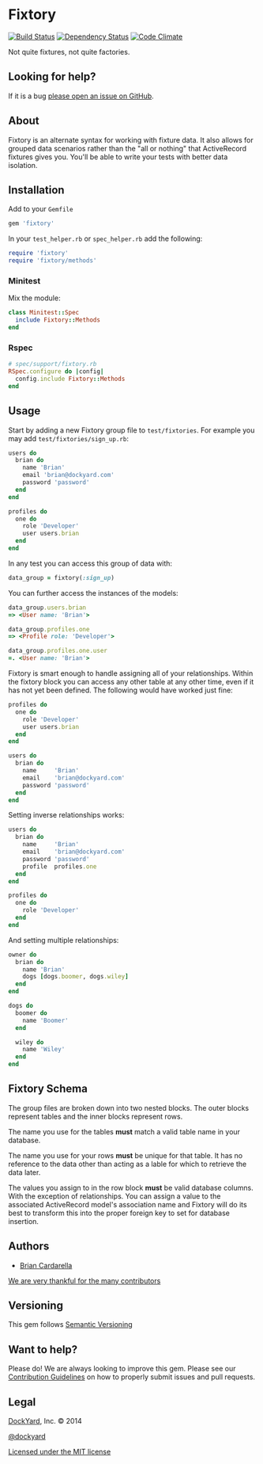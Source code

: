 # Fixtory #

[![Build Status](https://secure.travis-ci.org/dockyard/fixtory.png?branch=master)](http://travis-ci.org/dockyard/fixtory)
[![Dependency Status](https://gemnasium.com/dockyard/fixtory.png?travis)](https://gemnasium.com/dockyard/fixtory)
[![Code Climate](https://codeclimate.com/github/dockyard/fixtory.png)](https://codeclimate.com/github/dockyard/fixtory)

Not quite fixtures, not quite factories.

## Looking for help? ##

If it is a bug [please open an issue on
GitHub](https://github.com/dockyard/fixtory/issues).

## About

Fixtory is an alternate syntax for working with fixture data. It also
allows for grouped data scenarios rather than the "all or nothing" that
ActiveRecord fixtures gives you. You'll be able to write your tests with
better data isolation.

## Installation ##

Add to your `Gemfile`

```ruby
gem 'fixtory'
```

In your `test_helper.rb` or `spec_helper.rb` add the following:

```ruby
require 'fixtory'
require 'fixtory/methods'
```

### Minitest

Mix the module:

```ruby
class Minitest::Spec
  include Fixtory::Methods
end
```

### Rspec

```ruby
# spec/support/fixtory.rb
RSpec.configure do |config|
  config.include Fixtory::Methods
end
```

## Usage

Start by adding a new Fixtory group file to `test/fixtories`. For
example you may add `test/fixtories/sign_up.rb`:

```ruby
users do
  brian do
    name 'Brian'
    email 'brian@dockyard.com'
    password 'password'
  end
end

profiles do
  one do
    role 'Developer'
    user users.brian
  end
end
```

In any test you can access this group of data with:

```ruby
data_group = fixtory(:sign_up)
```

You can further access the instances of the models:

```ruby
data_group.users.brian
=> <User name: 'Brian'>

data_group.profiles.one
=> <Profile role: 'Developer'>

data_group.profiles.one.user
=. <User name: 'Brian'>
```

Fixtory is smart enough to handle assigning all of your relationships.
Within the fixtory block you can access any other table at any other
time, even if it has not yet been defined. The following would have
worked just fine:

```ruby
profiles do
  one do
    role 'Developer'
    user users.brian
  end
end

users do
  brian do
    name     'Brian'
    email    'brian@dockyard.com'
    password 'password'
  end
end
```

Setting inverse relationships works:

```ruby
users do
  brian do
    name     'Brian'
    email    'brian@dockyard.com'
    password 'password'
    profile  profiles.one
  end
end

profiles do
  one do
    role 'Developer'
  end
end
```

And setting multiple relationships:

```ruby
owner do
  brian do
    name 'Brian'
    dogs [dogs.boomer, dogs.wiley]
  end
end

dogs do
  boomer do
    name 'Boomer'
  end

  wiley do
    name 'Wiley'
  end
end
```

## Fixtory Schema

The group files are broken down into two nested blocks. The outer blocks
represent tables and the inner blocks represent rows.

The name you use for the tables **must** match a valid table name in
your database.

The name you use for your rows **must** be unique for that table. It has
no reference to the data other than acting as a lable for which to
retrieve the data later.

The values you assign to in the row block **must** be valid database
columns. With the exception of relationships. You can assign a value to
the associated ActiveRecord model's association name and Fixtory will do
its best to transform this into the proper foreign key to set for
database insertion.

## Authors ##

* [Brian Cardarella](http://twitter.com/bcardarella)

[We are very thankful for the many contributors](https://github.com/dockyard/fixtory/graphs/contributors)

## Versioning ##

This gem follows [Semantic Versioning](http://semver.org)

## Want to help? ##

Please do! We are always looking to improve this gem. Please see our
[Contribution Guidelines](https://github.com/dockyard/fixtory/blob/master/CONTRIBUTING.md)
on how to properly submit issues and pull requests.

## Legal ##

[DockYard](http://dockyard.com), Inc. &copy; 2014

[@dockyard](http://twitter.com/dockyard)

[Licensed under the MIT license](http://www.opensource.org/licenses/mit-license.php)
